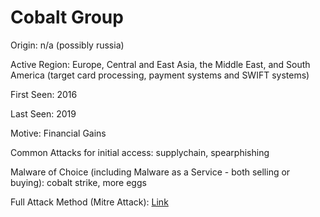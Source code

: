# Cobalt Group

Origin: n/a (possibly russia)

Active Region: Europe, Central and East Asia, the Middle East, and South America (target card processing, payment systems and SWIFT systems)

First Seen: 2016

Last Seen: 2019

Motive: Financial Gains

Common Attacks for initial access: supplychain, spearphishing

Malware of Choice (including Malware as a Service - both selling or buying): cobalt strike, more eggs

Full Attack Method (Mitre Attack): [Link](https://mitre-attack.github.io/attack-navigator//#layerURL=https%3A%2F%2Fattack.mitre.org%2Fgroups%2FG0080%2FG0080-enterprise-layer.json)
